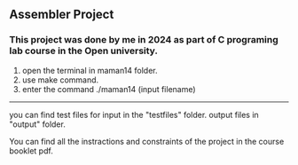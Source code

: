 ## Assembler Project
### This project was done by me in 2024 as part of C programing lab course in the Open university.





1. open the terminal in maman14 folder.
2. use make command.
3. enter the command ./maman14 (input filename)
-----------------------------------------
you can find test files for input in the "testfiles" folder. output files in "output" folder.

You can find all the instractions and constraints of the project in the course booklet pdf.


